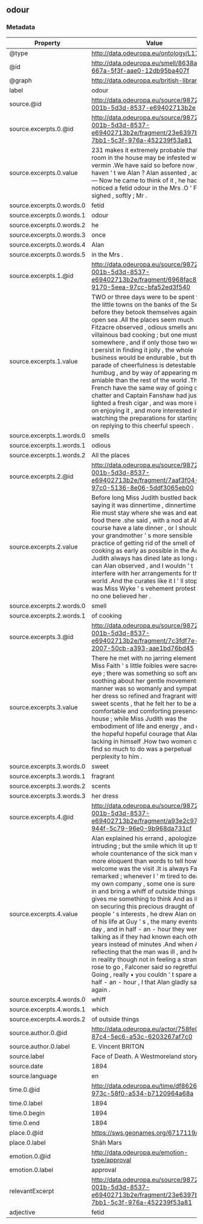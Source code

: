 ## odour

### Metadata

| Property | Value |
| -------- | ----- |
| @type | http://data.odeuropa.eu/ontology/L11_Smell |
| @id | http://data.odeuropa.eu/smell/8638aa87-667a-5f3f-aae0-12db95ba407f |
| @graph | http://data.odeuropa.eu/british-library |
| label | odour |
| source.@id | http://data.odeuropa.eu/source/98724a14-001b-5d3d-8537-e69402713b2e |
| source.excerpts.0.@id | http://data.odeuropa.eu/source/98724a14-001b-5d3d-8537-e69402713b2e/fragment/23e6397b-7bb1-5c3f-976a-452239f53a81 |
| source.excerpts.0.value | 231 makes it extremely probable that every room in the house may be infested with vermin .We have said so before now , — haven ' t we Alan ? Alan assented , adding — Now he came to think of it , he had once noticed a fetid odour in the Mrs .O ' Flaherty sighed , softly ; Mr . |
| source.excerpts.0.words.0 | fetid |
| source.excerpts.0.words.1 | odour |
| source.excerpts.0.words.2 | he |
| source.excerpts.0.words.3 | once |
| source.excerpts.0.words.4 | Alan |
| source.excerpts.0.words.5 | in the Mrs . |
| source.excerpts.1.@id | http://data.odeuropa.eu/source/98724a14-001b-5d3d-8537-e69402713b2e/fragment/6968fac8-9170-5eea-97cc-bfa52ed3f540 |
| source.excerpts.1.value | TWO or three days were to be spent visiting the little towns on the banks of the Seine before they betook themselves again to the open sea .All the places seem much Fitzacre observed , odious smells and villainous bad cooking ; but one must go somewhere , and if only those two wouldn ' t persist in finding it jolly , the whole business would be endurable , but this parade of cheerfulness is detestable , all humbug , and by way of appearing more amiable than the rest of the world .The French have the same way of going on , all chatter and Captain Fanshaw had just lighted a fresh cigar , and was more intent on enjoying it , and more interested in watching the preparations for starting , than on replying to this cheerful speech . |
| source.excerpts.1.words.0 | smells |
| source.excerpts.1.words.1 | odious |
| source.excerpts.1.words.2 | All the places |
| source.excerpts.2.@id | http://data.odeuropa.eu/source/98724a14-001b-5d3d-8537-e69402713b2e/fragment/7aaf3f04-97c0-5136-8e06-5ddf3065eb00 |
| source.excerpts.2.value | Before long Miss Judith bustled back , saying it was dinnertime , dinnertime , but Rie must stay where she was and eat her food there .she said , with a nod at Alan , of course have a late dinner , or I should prefer your grandmother ' s more sensible practice of getting rid of the smell of cooking as early as possible in the Aunt Judith always has dined late as long as I can Alan observed , and I wouldn ' t interfere with her arrangements for the world .And the curates like it I ' ll stop it at was Miss Wyke ' s vehement protest , but no one believed her . |
| source.excerpts.2.words.0 | smell |
| source.excerpts.2.words.1 | of cooking |
| source.excerpts.3.@id | http://data.odeuropa.eu/source/98724a14-001b-5d3d-8537-e69402713b2e/fragment/7c3fdf7e-2007-50cb-a393-aae1bd76bd45 |
| source.excerpts.3.value | There he met with no jarring element .Even Miss Faith ' s little foibles were sacred in his eye ; there was something so soft and soothing about her gentle movements , her manner was so womanly and sympathetic , her dress so refined and fragrant with sweet scents , that he felt her to be a comfortable and comforting presence in the house ; while Miss Judith was the embodiment of life and energy , and of all the hopeful hopeful courage that Alan found lacking in himself .How two women could find so much to do was a perpetual perplexity to him . |
| source.excerpts.3.words.0 | sweet |
| source.excerpts.3.words.1 | fragrant |
| source.excerpts.3.words.2 | scents |
| source.excerpts.3.words.3 | her dress |
| source.excerpts.4.@id | http://data.odeuropa.eu/source/98724a14-001b-5d3d-8537-e69402713b2e/fragment/a93e2c97-944f-5c79-96e0-9b968da731cf |
| source.excerpts.4.value | Alan explained his errand , apologized for intruding ; but the smile which lit up the whole countenance of the sick man was more eloquent than words to tell how welcome was the visit .It is always Falconer remarked ; whenever I ' m tired to death of my own company , some one is sure to drop in and bring a whiff of outside things which gives me something to think And as if intent on securing this precious draught of other people ' s interests , he drew Alan on to tell of his life at Guy ' s , the many events of the day , and in half - an - hour they were talking as if they had known each other for years instead of minutes .And when Alan , reflecting that the man was ill , and he was in reality though not in feeling a stranger , rose to go , Falconer said so regretfully , Going , really • you couldn ' t spare another half - an - hour , I that Alan gladly sat down again . |
| source.excerpts.4.words.0 | whiff |
| source.excerpts.4.words.1 | which |
| source.excerpts.4.words.2 | of outside things |
| source.author.0.@id | http://data.odeuropa.eu/actor/758fe08b-87c4-5ec6-a53c-6203267af7c0 |
| source.author.0.label | E. Vincent BRITON |
| source.label | Face of Death. A Westmoreland story |
| source.date | 1894 |
| source.language | en |
| time.0.@id | http://data.odeuropa.eu/time/df862698-973c-58f0-a534-b7120964a68a |
| time.0.label | 1894 |
| time.0.begin | 1894 |
| time.0.end | 1894 |
| place.0.@id | https://sws.geonames.org/6717119/ |
| place.0.label | Shāh Mars |
| emotion.0.@id | http://data.odeuropa.eu/emotion-type/approval |
| emotion.0.label | approval |
| relevantExcerpt | http://data.odeuropa.eu/source/98724a14-001b-5d3d-8537-e69402713b2e/fragment/23e6397b-7bb1-5c3f-976a-452239f53a81 |
| adjective | fetid |
